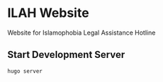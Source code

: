 # ILAH Website

Website for Islamophobia Legal Assistance Hotline

## Start Development Server

```
hugo server
```
